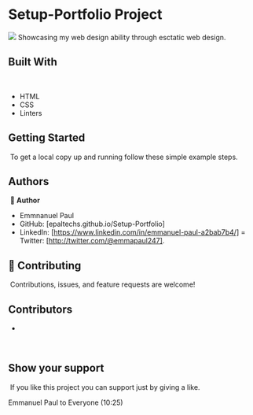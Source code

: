 # Setup-Portfolio Project
![](https://img.shields.io/badge/Microverse-blueviolet)
​
Showcasing my web design ability through esctatic web design.
​
## Built With
​
- HTML 
- CSS
- Linters
​
​
## Getting Started
​
To get a local copy up and running follow these simple example steps.
​
## Authors
​
:bust_in_silhouette: **Author**
- Emmnanuel Paul
- GitHub: [epaltechs.github.io/Setup-Portfolio]
- LinkedIn: [https://www.linkedin.com/in/emmanuel-paul-a2bab7b4/]
= Twitter: [http://twitter.com/@emmapaul247].
​
## :handshake: Contributing
​
Contributions, issues, and feature requests are welcome!
​
## Contributors
- 
​
## Show your support
​
If you like this project you can support just by giving a like.

Emmanuel Paul to Everyone (10:25)


